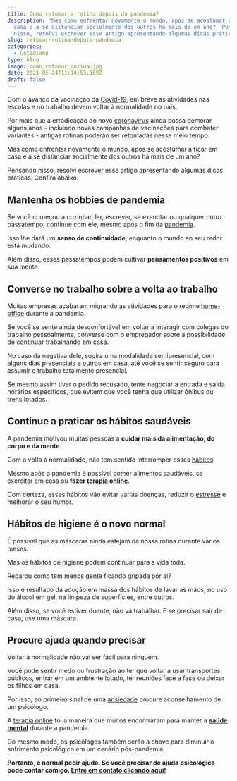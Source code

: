 ```yaml
---
title: Como retomar a rotina depois da pandemia?
description: 'Mas como enfrentar novamente o mundo, após se acostumar a ficar em
  casa e a se distanciar socialmente dos outros há mais de um ano?  Pensando
  nisso, resolvi escrever esse artigo apresentando algumas dicas práticas. '
slug: retomar-rotina-depois-pandemia
categories:
  - Cotidiano
type: blog
image: como_retomar_rotina.jpg
date: 2021-05-24T11:14:53.169Z
draft: false
---
```


Com o avanço da vacinação da [Covid-19](/como-lidar-com-a-histeria-coletiva-por-conta-da-covid-19/), em breve as atividades nas escolas e no trabalho devem voltar à normalidade no país.

Por mais que a erradicação do novo [coronavírus](https://yuribusin.com.br/yuri-busin-na-midia/coronavirus-ansiedade-tambem-prejudica-defesas-do-organismo/) ainda possa demorar alguns anos - incluindo novas campanhas de vacinações para combater variantes - antigas rotinas poderão ser retomadas nesse meio tempo.

Mas como enfrentar novamente o mundo, após se acostumar a ficar em casa e a se distanciar socialmente dos outros há mais de um ano?

Pensando nisso, resolvi escrever esse artigo apresentando algumas dicas práticas. Confira abaixo.

## Mantenha os hobbies de pandemia

Se você começou a cozinhar, ler, escrever, se exercitar ou qualquer outro passatempo, continue com ele, mesmo após o fim da [pandemia](https://yuribusin.com.br/como-manter-a-saude-mental-durante-a-pandemia/).

Isso lhe dará um **senso de continuidade**, enquanto o mundo ao seu redor está mudando.

Além disso, esses passatempos podem cultivar **pensamentos positivos** em sua mente.

## Converse no trabalho sobre a volta ao trabalho

Muitas empresas acabaram migrando as atividades para o regime [home-office](https://yuribusin.com.br/como-trabalhar-em-casa-de-maneira-saudavel/) durante a pandemia.

Se você se sente ainda desconfortável em voltar a interagir com colegas do trabalho pessoalmente, converse com o empregador sobre a possibilidade de continuar trabalhando em casa.

No caso da negativa dele, sugira uma modalidade semipresencial, com alguns dias presenciais e outros em casa, até você se sentir seguro para assumir o trabalho totalmente presencial.

Se mesmo assim tiver o pedido recusado, tente negociar a entrada e saída horários específicos, que evitem que você tenha que utilizar ônibus ou trens lotados.

## Continue a praticar os hábitos saudáveis

A pandemia motivou muitas pessoas a **cuidar mais da alimentação, do corpo e da mente**.

Com a volta à normalidade, não tem sentido interromper esses [hábitos](https://yuribusin.com.br/12-dicas-saude-mental-quarentena/).

Mesmo após a pandemia é possível comer alimentos saudáveis, se exercitar em casa ou **fazer [terapia online](https://yuribusin.com.br/quais-as-vantagens-de-fazer-terapia-com-um-psicologo-a-distancia/)**.

Com certeza, esses hábitos vão evitar várias doenças, reduzir o [estresse](https://yuribusin.com.br/5-maneiras-de-se-controlar-o-estresse/) e melhorar o seu humor.

## Hábitos de higiene é o novo normal

É possível que as máscaras ainda estejam na nossa rotina durante vários meses.

Mas os hábitos de higiene podem continuar para a vida toda.

Reparou como tem menos gente ficando gripada por aí?

Isso é resultado da adoção em massa dos hábitos de lavar as mãos, no uso do álcool em gel, na limpeza de superfícies, entre outros.

Além disso, se você estiver doente, não vá trabalhar. E se precisar sair de casa, use uma máscara.

## Procure ajuda quando precisar

Voltar à normalidade não vai ser fácil para ninguém.

Você pode sentir medo ou frustração ao ter que voltar a usar transportes públicos, entrar em um ambiente lotado, ter reuniões face a face ou deixar os filhos em casa.

Por isso, ao primeiro sinal de uma [ansiedade](https://yuribusin.com.br/diferenca-estresse-ansiedade-depressao/) procure aconselhamento de um psicólogo.

A [terapia online](https://yuribusin.com.br/psicologo-online/) foi a maneira que muitos encontraram para manter a **[saúde mental](https://yuribusin.com.br/7-habitos-boa-saude-mental/)** durante a pandemia.

Do mesmo modo, os psicólogos também serão a chave para diminuir o sofrimento psicológico em um cenário pós-pandemia.

**Portanto, é normal pedir ajuda. Se você precisar de ajuda psicológica pode contar comigo. [Entre em contato clicando aqui!](https://yuribusin.com.br/contato/)**
